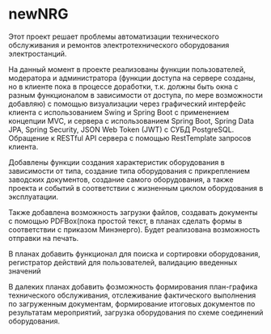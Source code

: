 # newNRG
Этот проект решает проблемы автоматизации технического обслуживания и ремонтов электротехнического оборудования электростанций.

На данный момент в проекте реализованы функции пользователей, модератора и администратора (функции доступа на сервере созданы, но в клиенте пока в процессе доработки, т.к. должны быть окна с разным функционалом в зависимости от доступа, по мере возможности добавляю) с помощью визуализации через графический интерфейс клиента с использованием Swing и Spring Boot с применением концепции MVC, и сервера с использованием Spring Boot, Spring Data JPA, Spring Security, JSON Web Token (JWT) с СУБД PostgreSQL. Обращение к RESTful API сервера с помощью RestTemplate запросов клиента. 

Добавлены функции создания характеристик оборудования в зависимости от типа, создание типа оборудования с прикреплением заводских документов, создание самого оборудования, а также проекта и событий в соответствии с жизненным циклом оборудования в эксплуатации. 

Также добавлена возможность загрузки файлов, создавать документы с помощью PDFBox(пока простой текст, в планах сделать формы в соответствии с приказом Минэнерго). Будет реализована возможность отправки на печать.

В планах добавить функционал для поиска и сортировки оборудования, регистратор действий для пользователей, валидацию введенных значений

В далеких планах добавить фозможность формирования план-графика технического обслуживания, отслеживание фактического выполнения по загруженным документам, формирование итоговых документов по результатам мероприятий, загрузка оборудования по схеме соединений оборудования.
